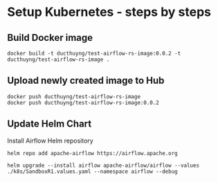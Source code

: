# Setup Kubernetes - steps by steps

## Build Docker image

```shell
docker build -t ducthuyng/test-airflow-rs-image:0.0.2 -t ducthuyng/test-airflow-rs-image .
```

## Upload newly created image to Hub

```shell
docker push ducthuyng/test-airflow-rs-image
docker push ducthuyng/test-airflow-rs-image:0.0.2
```

## Update Helm Chart

Install Airflow Helm repository

```shell
helm repo add apache-airflow https://airflow.apache.org
```

```shell
helm upgrade --install airflow apache-airflow/airflow --values ./k8s/SandboxR1.values.yaml --namespace airflow --debug
```

